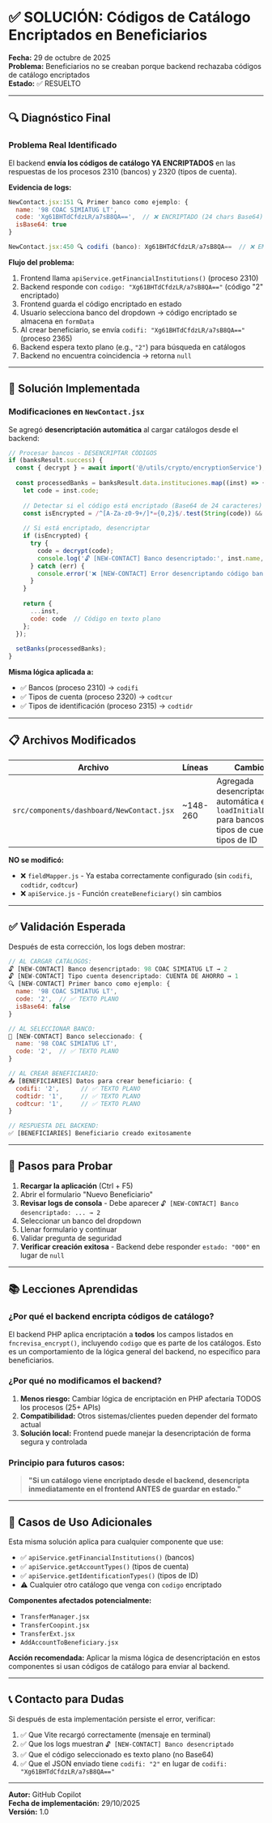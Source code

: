 # ✅ SOLUCIÓN: Códigos de Catálogo Encriptados en Beneficiarios

**Fecha:** 29 de octubre de 2025  
**Problema:** Beneficiarios no se creaban porque backend rechazaba códigos de catálogo encriptados  
**Estado:** ✅ RESUELTO

---

## 🔍 Diagnóstico Final

### Problema Real Identificado

El backend **envía los códigos de catálogo YA ENCRIPTADOS** en las respuestas de los procesos 2310 (bancos) y 2320 (tipos de cuenta).

**Evidencia de logs:**
```javascript
NewContact.jsx:151 🔍 Primer banco como ejemplo: {
  name: '98 COAC SIMIATUG LT', 
  code: 'Xg61BHTdCfdzLR/a7sB8QA==',  // ❌ ENCRIPTADO (24 chars Base64)
  isBase64: true
}

NewContact.jsx:450 🔍 codifi (banco): Xg61BHTdCfdzLR/a7sB8QA==  // ❌ ENCRIPTADO
```

**Flujo del problema:**
1. Frontend llama `apiService.getFinancialInstitutions()` (proceso 2310)
2. Backend responde con `codigo: "Xg61BHTdCfdzLR/a7sB8QA=="` (código "2" encriptado)
3. Frontend guarda el código encriptado en estado
4. Usuario selecciona banco del dropdown → código encriptado se almacena en `formData`
5. Al crear beneficiario, se envía `codifi: "Xg61BHTdCfdzLR/a7sB8QA=="` (proceso 2365)
6. Backend espera texto plano (e.g., `"2"`) para búsqueda en catálogos
7. Backend no encuentra coincidencia → retorna `null`

---

## 🔧 Solución Implementada

### Modificaciones en `NewContact.jsx`

Se agregó **desencriptación automática** al cargar catálogos desde el backend:

```javascript
// Procesar bancos - DESENCRIPTAR CÓDIGOS
if (banksResult.success) {
  const { decrypt } = await import('@/utils/crypto/encryptionService');
  
  const processedBanks = banksResult.data.instituciones.map((inst) => {
    let code = inst.code;
    
    // Detectar si el código está encriptado (Base64 de 24 caracteres)
    const isEncrypted = /^[A-Za-z0-9+/]*={0,2}$/.test(String(code)) && String(code).length === 24;
    
    // Si está encriptado, desencriptar
    if (isEncrypted) {
      try {
        code = decrypt(code);
        console.log('🔓 [NEW-CONTACT] Banco desencriptado:', inst.name, '→', code);
      } catch (err) {
        console.error('❌ [NEW-CONTACT] Error desencriptando código banco:', err);
      }
    }
    
    return {
      ...inst,
      code: code  // Código en texto plano
    };
  });
  
  setBanks(processedBanks);
}
```

**Misma lógica aplicada a:**
- ✅ Bancos (proceso 2310) → `codifi`
- ✅ Tipos de cuenta (proceso 2320) → `codtcur`
- ✅ Tipos de identificación (proceso 2315) → `codtidr`

---

## 📋 Archivos Modificados

| Archivo | Líneas | Cambios |
|---------|--------|---------|
| `src/components/dashboard/NewContact.jsx` | ~148-260 | Agregada desencriptación automática en `loadInitialData()` para bancos, tipos de cuenta y tipos de ID |

**NO se modificó:**
- ❌ `fieldMapper.js` - Ya estaba correctamente configurado (sin `codifi`, `codtidr`, `codtcur`)
- ❌ `apiService.js` - Función `createBeneficiary()` sin cambios

---

## ✅ Validación Esperada

Después de esta corrección, los logs deben mostrar:

```javascript
// AL CARGAR CATÁLOGOS:
🔓 [NEW-CONTACT] Banco desencriptado: 98 COAC SIMIATUG LT → 2
🔓 [NEW-CONTACT] Tipo cuenta desencriptado: CUENTA DE AHORRO → 1
🔍 [NEW-CONTACT] Primer banco como ejemplo: {
  name: '98 COAC SIMIATUG LT',
  code: '2',  // ✅ TEXTO PLANO
  isBase64: false
}

// AL SELECCIONAR BANCO:
🏦 [NEW-CONTACT] Banco seleccionado: {
  name: '98 COAC SIMIATUG LT',
  code: '2',  // ✅ TEXTO PLANO
}

// AL CREAR BENEFICIARIO:
📤 [BENEFICIARIES] Datos para crear beneficiario: {
  codifi: '2',      // ✅ TEXTO PLANO
  codtidr: '1',     // ✅ TEXTO PLANO
  codtcur: '1',     // ✅ TEXTO PLANO
}

// RESPUESTA DEL BACKEND:
✅ [BENEFICIARIES] Beneficiario creado exitosamente
```

---

## 🎯 Pasos para Probar

1. **Recargar la aplicación** (Ctrl + F5)
2. Abrir el formulario "Nuevo Beneficiario"
3. **Revisar logs de consola** - Debe aparecer `🔓 [NEW-CONTACT] Banco desencriptado: ... → 2`
4. Seleccionar un banco del dropdown
5. Llenar formulario y continuar
6. Validar pregunta de seguridad
7. **Verificar creación exitosa** - Backend debe responder `estado: "000"` en lugar de `null`

---

## 📚 Lecciones Aprendidas

### ¿Por qué el backend encripta códigos de catálogo?

El backend PHP aplica encriptación a **todos** los campos listados en `fncrevisa_encrypt()`, incluyendo `codigo` que es parte de los catálogos. Esto es un comportamiento de la lógica general del backend, no específico para beneficiarios.

### ¿Por qué no modificamos el backend?

1. **Menos riesgo:** Cambiar lógica de encriptación en PHP afectaría TODOS los procesos (25+ APIs)
2. **Compatibilidad:** Otros sistemas/clientes pueden depender del formato actual
3. **Solución local:** Frontend puede manejar la desencriptación de forma segura y controlada

### Principio para futuros casos:

> **"Si un catálogo viene encriptado desde el backend, desencripta inmediatamente en el frontend ANTES de guardar en estado."**

---

## 🚨 Casos de Uso Adicionales

Esta misma solución aplica para cualquier componente que use:

- ✅ `apiService.getFinancialInstitutions()` (bancos)
- ✅ `apiService.getAccountTypes()` (tipos de cuenta)
- ✅ `apiService.getIdentificationTypes()` (tipos de ID)
- ⚠️ Cualquier otro catálogo que venga con `codigo` encriptado

**Componentes afectados potencialmente:**
- `TransferManager.jsx`
- `TransferCoopint.jsx`
- `TransferExt.jsx`
- `AddAccountToBeneficiary.jsx`

**Acción recomendada:** Aplicar la misma lógica de desencriptación en estos componentes si usan códigos de catálogo para enviar al backend.

---

## 📞 Contacto para Dudas

Si después de esta implementación persiste el error, verificar:

1. ✅ Que Vite recargó correctamente (mensaje en terminal)
2. ✅ Que los logs muestran `🔓 [NEW-CONTACT] Banco desencriptado`
3. ✅ Que el código seleccionado es texto plano (no Base64)
4. ✅ Que el JSON enviado tiene `codifi: "2"` en lugar de `codifi: "Xg61BHTdCfdzLR/a7sB8QA=="`

---

**Autor:** GitHub Copilot  
**Fecha de implementación:** 29/10/2025  
**Versión:** 1.0
